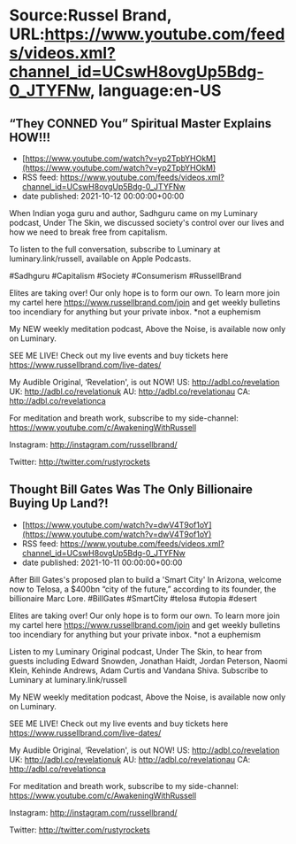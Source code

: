 # Source:Russel Brand, URL:https://www.youtube.com/feeds/videos.xml?channel_id=UCswH8ovgUp5Bdg-0_JTYFNw, language:en-US

## “They CONNED You” Spiritual Master Explains HOW!!!
 - [https://www.youtube.com/watch?v=yp2TpbYHOkM](https://www.youtube.com/watch?v=yp2TpbYHOkM)
 - RSS feed: https://www.youtube.com/feeds/videos.xml?channel_id=UCswH8ovgUp5Bdg-0_JTYFNw
 - date published: 2021-10-12 00:00:00+00:00

When Indian yoga guru and author, Sadhguru came on my Luminary podcast, Under The Skin, we discussed society's control over our lives and how we need to break free from capitalism. 

To listen to the full conversation, subscribe to Luminary at luminary.link/russell, available on Apple Podcasts. 

#Sadhguru #Capitalism #Society #Consumerism #RussellBrand

Elites are taking over! Our only hope is to form our own. To learn more join my cartel here https://www.russellbrand.com/join and get weekly bulletins too incendiary for anything but your private inbox.
*not a euphemism

My NEW weekly meditation podcast, Above the Noise, is available now only on Luminary.

SEE ME LIVE! Check out my live events and buy tickets here https://www.russellbrand.com/live-dates/ 

My Audible Original, ‘Revelation', is out NOW!
US: http://adbl.co/revelation
UK: http://adbl.co/revelationuk
AU: http://adbl.co/revelationau
CA: http://adbl.co/revelationca

For meditation and breath work, subscribe to my side-channel: 
https://www.youtube.com/c/AwakeningWithRussell

Instagram: 
http://instagram.com/russellbrand/

Twitter: 
http://twitter.com/rustyrockets

## Thought Bill Gates Was The Only Billionaire Buying Up Land?!
 - [https://www.youtube.com/watch?v=dwV4T9of1oY](https://www.youtube.com/watch?v=dwV4T9of1oY)
 - RSS feed: https://www.youtube.com/feeds/videos.xml?channel_id=UCswH8ovgUp5Bdg-0_JTYFNw
 - date published: 2021-10-11 00:00:00+00:00

After Bill Gates's proposed plan to build a 'Smart City' In Arizona, welcome now to Telosa, a $400bn “city of the future,” according to its founder, the billionaire Marc Lore. 
#BillGates #SmartCity #telosa #utopia #desert

Elites are taking over! Our only hope is to form our own. To learn more join my cartel here https://www.russellbrand.com/join and get weekly bulletins too incendiary for anything but your private inbox.
*not a euphemism

Listen to my Luminary Original podcast, Under The Skin, to hear from guests including Edward Snowden, Jonathan Haidt, Jordan Peterson, Naomi Klein, Kehinde Andrews, Adam Curtis and Vandana Shiva.
Subscribe to Luminary at luminary.link/russell

My NEW weekly meditation podcast, Above the Noise, is available now only on Luminary.

SEE ME LIVE! Check out my live events and buy tickets here https://www.russellbrand.com/live-dates/ 

My Audible Original, ‘Revelation', is out NOW!
US: http://adbl.co/revelation
UK: http://adbl.co/revelationuk
AU: http://adbl.co/revelationau
CA: http://adbl.co/revelationca

For meditation and breath work, subscribe to my side-channel: 
https://www.youtube.com/c/AwakeningWithRussell

Instagram: 
http://instagram.com/russellbrand/

Twitter: 
http://twitter.com/rustyrockets

